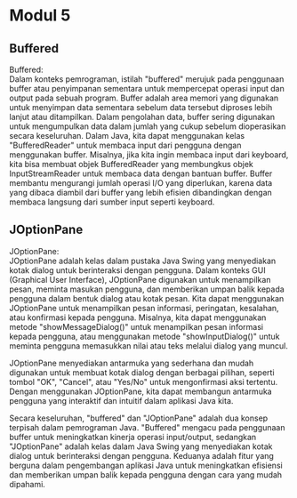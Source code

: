 
# Modul 5





## Buffered

Buffered:\
Dalam konteks pemrograman, istilah "buffered" merujuk pada penggunaan buffer atau penyimpanan sementara untuk mempercepat operasi input dan output pada sebuah program. Buffer adalah area memori yang digunakan untuk menyimpan data sementara sebelum data tersebut diproses lebih lanjut atau ditampilkan. Dalam pengolahan data, buffer sering digunakan untuk mengumpulkan data dalam jumlah yang cukup sebelum dioperasikan secara keseluruhan.
Dalam Java, kita dapat menggunakan kelas "BufferedReader" untuk membaca input dari pengguna dengan menggunakan buffer. Misalnya, jika kita ingin membaca input dari keyboard, kita bisa membuat objek BufferedReader yang membungkus objek InputStreamReader untuk membaca data dengan bantuan buffer. Buffer membantu mengurangi jumlah operasi I/O yang diperlukan, karena data yang dibaca diambil dari buffer yang lebih efisien dibandingkan dengan membaca langsung dari sumber input seperti keyboard.
## JOptionPane

JOptionPane:\
JOptionPane adalah kelas dalam pustaka Java Swing yang menyediakan kotak dialog untuk berinteraksi dengan pengguna. Dalam konteks GUI (Graphical User Interface), JOptionPane digunakan untuk menampilkan pesan, meminta masukan pengguna, dan memberikan umpan balik kepada pengguna dalam bentuk dialog atau kotak pesan.
Kita dapat menggunakan JOptionPane untuk menampilkan pesan informasi, peringatan, kesalahan, atau konfirmasi kepada pengguna. Misalnya, kita dapat menggunakan metode "showMessageDialog()" untuk menampilkan pesan informasi kepada pengguna, atau menggunakan metode "showInputDialog()" untuk meminta pengguna memasukkan nilai atau teks melalui dialog yang muncul.

JOptionPane menyediakan antarmuka yang sederhana dan mudah digunakan untuk membuat kotak dialog dengan berbagai pilihan, seperti tombol "OK", "Cancel", atau "Yes/No" untuk mengonfirmasi aksi tertentu. Dengan menggunakan JOptionPane, kita dapat membangun antarmuka pengguna yang interaktif dan intuitif dalam aplikasi Java kita.

Secara keseluruhan, "buffered" dan "JOptionPane" adalah dua konsep terpisah dalam pemrograman Java. "Buffered" mengacu pada penggunaan buffer untuk meningkatkan kinerja operasi input/output, sedangkan "JOptionPane" adalah kelas dalam Java Swing yang menyediakan kotak dialog untuk berinteraksi dengan pengguna. Keduanya adalah fitur yang berguna dalam pengembangan aplikasi Java untuk meningkatkan efisiensi dan memberikan umpan balik kepada pengguna dengan cara yang mudah dipahami.